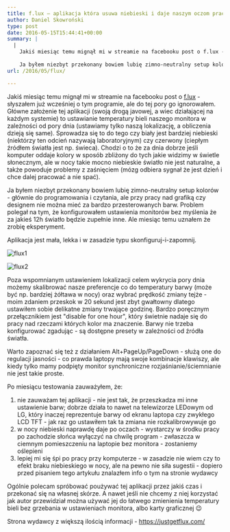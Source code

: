 ```yaml
---
title: f.lux – aplikacja która usuwa niebieski i daje naszym oczom pracować poprawnie, a nam – spać
author: Daniel Skowroński
type: post
date: 2016-05-15T15:44:41+00:00
summary: |
  |
    Jakiś miesiąc temu mignął mi w streamie na facebooku post o f.lux - słyszałem już wcześniej o tym programie, ale do tej pory go ignorowałem. Główne założenie tej aplikacji (swoją drogą javowej, a wiec działającej na każdym systemie) to ustawianie temperatury bieli  naszego monitora w zależności od pory dnia (ustawiamy tylko naszą lokalizację, a obliczenia dzieją się same).
    
    Ja byłem niezbyt przekonany bowiem lubię zimno-neutralny setup kolorów - głównie do programowania i czytania, ale przy pracy nad grafiką czy designem nie można mieć za bardzo przesterowanych barw. Problem polegał na tym, że konfigurowałem ustawienia monitorów bez myślenia że za jakieś 12h światło będzie zupełnie inne. Ale miesiąc temu uznałem że zrobię eksperyment.
url: /2016/05/flux/

---
```

Jakiś miesiąc temu mignął mi w streamie na facebooku post o [f.lux][1] - słyszałem już wcześniej o tym programie, ale do tej pory go ignorowałem. Główne założenie tej aplikacji (swoją drogą javowej, a wiec działającej na każdym systemie) to ustawianie temperatury bieli  naszego monitora w zależności od pory dnia (ustawiamy tylko naszą lokalizację, a obliczenia dzieją się same). Sprowadza się to do tego czy biały jest bardziej niebieski (niektórzy ten odcień nazywają laboratoryjnym) czy czerwony (ciepłym źródłem światła jest np. świeca). Chodzi o to że za dnia dobrze jeśli komputer oddaje kolory w sposób zbliżony do tych jakie widzimy w świetle słonecznym, ale w nocy takie mocno niebieskie światło nie jest naturalne, a także powoduje problemy z zaśnięciem (mózg odbiera sygnał że jest dzień i chce dalej pracować a nie spać).

Ja byłem niezbyt przekonany bowiem lubię zimno-neutralny setup kolorów - głównie do programowania i czytania, ale przy pracy nad grafiką czy designem nie można mieć za bardzo przesterowanych barw. Problem polegał na tym, że konfigurowałem ustawienia monitorów bez myślenia że za jakieś 12h światło będzie zupełnie inne. Ale miesiąc temu uznałem że zrobię eksperyment.

Aplikacja jest mała, lekka i w zasadzie typu skonfiguruj-i-zapomnij.

![flux1](/wp-content/uploads/2016/05/flux1.png) 

![flux2](/wp-content/uploads/2016/05/flux2.png) 

Poza wspomnianym ustawieniem lokalizacji celem wykrycia pory dnia możemy skalibrować nasze preferencje co do temperatury barwy (może być np. bardziej żółtawa w nocy) oraz wybrać prędkość zmiany tejże - moim zdaniem przeskok w 20 sekund jest zbyt gwałtowny dlatego ustawiłem sobie delikatne zmiany trwające godzinę. Bardzo poręcznym przełącznikiem jest "disable for one hour", który świetnie nadaje się do pracy nad rzeczami których kolor ma znaczenie. Barwy nie trzeba konfigurować zgadując - są dostępne presety w zależności od źródła światła.

Warto zapoznać się też z działaniem Alt+PageUp/PageDown - służą one do regulacji jasności - co prawda laptopy mają swoje kombinacje klawiszy, ale kiedy tylko mamy podpięty monitor synchroniczne rozjaśnianie/ściemnianie nie jest takie proste.

Po miesiącu testowania zauważyłem, że:

  1. nie zauważam tej aplikacji - nie jest tak, że przeszkadza mi inne ustawienie barw; dobrze działa to nawet na telewizorze LEDowym od LG, który inaczej reprezentuje barwy od ekranu laptopa czy zwykłego LCD TFT - jak raz go ustawiłem tak ta zmiana nie rozkalibrowywuje go
  2. w nocy niebieski naprawdę daje po oczach - wystarczy w środku pracy po zachodzie słońca wyłączyć na chwilę program - zwłaszcza w ciemnym pomieszczeniu na laptopie bez monitora - zostaniemy oślepieni
  3. lepiej mi się śpi po pracy przy komputerze - w zasadzie nie wiem czy to efekt braku niebieskiego w nocy, ale na pewno nie siła sugestii - dopiero przed pisaniem tego artykułu znalazłem info o tym na stronie wydawcy

Ogólnie polecam spróbować poużywać tej aplikacji przez jakiś czas i przekonać się na własnej skórze. A nawet jeśli nie chcemy z niej korzystać jak autor przewidział można używać jej do łatwego zmienienia temperatury bieli bez grzebania w ustawieniach monitora, albo karty graficznej 😉

Strona wydawcy z większą ilością informacji - <https://justgetflux.com/>

 [1]: https://justgetflux.com/